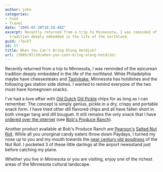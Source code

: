 ```yaml
---
author: john
categories:
- Food
- Travel
date: "2005-07-20T18:38:40Z"
excerpt: Recently returned from a trip to Minnesota, I was reminded of the epicurean
  tradition deeply embedded in the life of the northland.
guid: /?p=57
id: 57
title: When You Can't Bring Along Hotdish?
url: /2005/07/20/when-you-cant-bring-along-hotdish/
---
```


Recently returned from a trip to Minnesota, I was reminded of the epicurean tradition deeply embedded in the life of the northland. While Philadelphia maybe have cheesesteaks and [Tastykake](http://www.tastykake.com/), Minnesota has hotdishes and the following gas station side dishes. I wanted to remind everyone of the two must-have homegrown snacks. 

I've had a love affair with [Old Dutch](http://www.olddutchfoods.com) [Dill Pickle](http://www.htinfo.com/secure/bobsproduce/olddutch/pictures.cfm?PID=3735&SID=DUTCH&PN=Dill%20Pickle&prodprice=2.99) chips for as long as I can remember. The concept is simply genius, pickle in a dry, crispy and portable snack form. I have tried other dill flavored chips and all have fallen short in both vinegar tang and dill bouguet. It still remains the only snack that I have [ordered over the internet](https://www.htinfo.com/secure/bobsproduce/olddutch/) (see [Bob's Produce Ranch](http://www.bobsproduce.com)).

Another product available at Bob's Produce Ranch are [Pearson's](http://www.pearsonscandy.com) [Salted Nut Roll](http://www.pearsonscandy.com/nutroll.cfm). While all you unorginal candy eaters throw down Paydays, I turned my nose up to you and my mouth towards the [near century old goodness](http://www.pearsonscandy.com/about_us.cfm) of the Nut Roll. I pocketed 3 of these little darlings at the airport newsstand just before catching my plane.

Whether you live in Minnesota or you are visiting, enjoy one of the richest areas of the Minnesota cultural landscape.